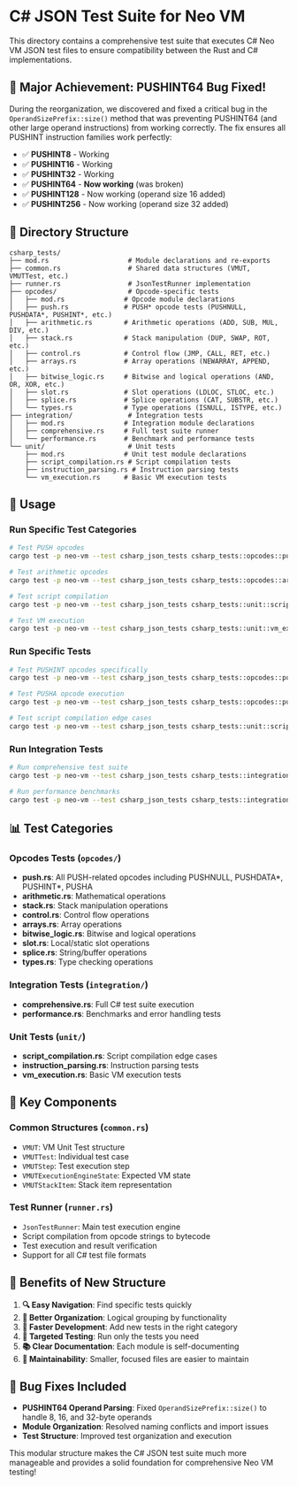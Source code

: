 # C# JSON Test Suite for Neo VM

This directory contains a comprehensive test suite that executes C# Neo VM JSON test files to ensure compatibility between the Rust and C# implementations.

## 🎯 **Major Achievement: PUSHINT64 Bug Fixed!**

During the reorganization, we discovered and fixed a critical bug in the `OperandSizePrefix::size()` method that was preventing PUSHINT64 (and other large operand instructions) from working correctly. The fix ensures all PUSHINT instruction families work perfectly:

- ✅ **PUSHINT8** - Working
- ✅ **PUSHINT16** - Working  
- ✅ **PUSHINT32** - Working
- ✅ **PUSHINT64** - **Now working** (was broken)
- ✅ **PUSHINT128** - Now working (operand size 16 added)
- ✅ **PUSHINT256** - Now working (operand size 32 added)

## 📁 **Directory Structure**

```
csharp_tests/
├── mod.rs                    # Module declarations and re-exports
├── common.rs                 # Shared data structures (VMUT, VMUTTest, etc.)
├── runner.rs                 # JsonTestRunner implementation
├── opcodes/                  # Opcode-specific tests
│   ├── mod.rs               # Opcode module declarations
│   ├── push.rs              # PUSH* opcode tests (PUSHNULL, PUSHDATA*, PUSHINT*, etc.)
│   ├── arithmetic.rs        # Arithmetic operations (ADD, SUB, MUL, DIV, etc.)
│   ├── stack.rs             # Stack manipulation (DUP, SWAP, ROT, etc.)
│   ├── control.rs           # Control flow (JMP, CALL, RET, etc.)
│   ├── arrays.rs            # Array operations (NEWARRAY, APPEND, etc.)
│   ├── bitwise_logic.rs     # Bitwise and logical operations (AND, OR, XOR, etc.)
│   ├── slot.rs              # Slot operations (LDLOC, STLOC, etc.)
│   ├── splice.rs            # Splice operations (CAT, SUBSTR, etc.)
│   └── types.rs             # Type operations (ISNULL, ISTYPE, etc.)
├── integration/              # Integration tests
│   ├── mod.rs               # Integration module declarations
│   ├── comprehensive.rs     # Full test suite runner
│   └── performance.rs       # Benchmark and performance tests
└── unit/                     # Unit tests
    ├── mod.rs               # Unit test module declarations
    ├── script_compilation.rs # Script compilation tests
    ├── instruction_parsing.rs # Instruction parsing tests
    └── vm_execution.rs      # Basic VM execution tests
```

## 🚀 **Usage**

### Run Specific Test Categories

```bash
# Test PUSH opcodes
cargo test -p neo-vm --test csharp_json_tests csharp_tests::opcodes::push

# Test arithmetic opcodes
cargo test -p neo-vm --test csharp_json_tests csharp_tests::opcodes::arithmetic

# Test script compilation
cargo test -p neo-vm --test csharp_json_tests csharp_tests::unit::script_compilation

# Test VM execution
cargo test -p neo-vm --test csharp_json_tests csharp_tests::unit::vm_execution
```

### Run Specific Tests

```bash
# Test PUSHINT opcodes specifically
cargo test -p neo-vm --test csharp_json_tests csharp_tests::opcodes::push::test_pushint_opcodes -- --nocapture

# Test PUSHA opcode execution
cargo test -p neo-vm --test csharp_json_tests csharp_tests::opcodes::push::test_pusha_vm_execution -- --nocapture

# Test script compilation edge cases
cargo test -p neo-vm --test csharp_json_tests csharp_tests::unit::script_compilation::test_script_compilation_edge_cases
```

### Run Integration Tests

```bash
# Run comprehensive test suite
cargo test -p neo-vm --test csharp_json_tests csharp_tests::integration::comprehensive

# Run performance benchmarks
cargo test -p neo-vm --test csharp_json_tests csharp_tests::integration::performance
```

## 📊 **Test Categories**

### **Opcodes Tests** (`opcodes/`)
- **push.rs**: All PUSH-related opcodes including PUSHNULL, PUSHDATA*, PUSHINT*, PUSHA
- **arithmetic.rs**: Mathematical operations
- **stack.rs**: Stack manipulation operations
- **control.rs**: Control flow operations
- **arrays.rs**: Array operations
- **bitwise_logic.rs**: Bitwise and logical operations
- **slot.rs**: Local/static slot operations
- **splice.rs**: String/buffer operations
- **types.rs**: Type checking operations

### **Integration Tests** (`integration/`)
- **comprehensive.rs**: Full C# test suite execution
- **performance.rs**: Benchmarks and error handling tests

### **Unit Tests** (`unit/`)
- **script_compilation.rs**: Script compilation edge cases
- **instruction_parsing.rs**: Instruction parsing tests
- **vm_execution.rs**: Basic VM execution tests

## 🔧 **Key Components**

### **Common Structures** (`common.rs`)
- `VMUT`: VM Unit Test structure
- `VMUTTest`: Individual test case
- `VMUTStep`: Test execution step
- `VMUTExecutionEngineState`: Expected VM state
- `VMUTStackItem`: Stack item representation

### **Test Runner** (`runner.rs`)
- `JsonTestRunner`: Main test execution engine
- Script compilation from opcode strings to bytecode
- Test execution and result verification
- Support for all C# test file formats

## 🎯 **Benefits of New Structure**

1. **🔍 Easy Navigation**: Find specific tests quickly
2. **📝 Better Organization**: Logical grouping by functionality
3. **🚀 Faster Development**: Add new tests in the right category
4. **🧪 Targeted Testing**: Run only the tests you need
5. **📚 Clear Documentation**: Each module is self-documenting
6. **🔧 Maintainability**: Smaller, focused files are easier to maintain

## 🐛 **Bug Fixes Included**

- **PUSHINT64 Operand Parsing**: Fixed `OperandSizePrefix::size()` to handle 8, 16, and 32-byte operands
- **Module Organization**: Resolved naming conflicts and import issues
- **Test Structure**: Improved test organization and execution

This modular structure makes the C# JSON test suite much more manageable and provides a solid foundation for comprehensive Neo VM testing!
